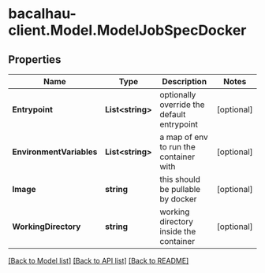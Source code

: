 # bacalhau-client.Model.ModelJobSpecDocker
## Properties

Name | Type | Description | Notes
------------ | ------------- | ------------- | -------------
**Entrypoint** | **List&lt;string&gt;** | optionally override the default entrypoint | [optional] 
**EnvironmentVariables** | **List&lt;string&gt;** | a map of env to run the container with | [optional] 
**Image** | **string** | this should be pullable by docker | [optional] 
**WorkingDirectory** | **string** | working directory inside the container | [optional] 

[[Back to Model list]](../README.md#documentation-for-models) [[Back to API list]](../README.md#documentation-for-api-endpoints) [[Back to README]](../README.md)

